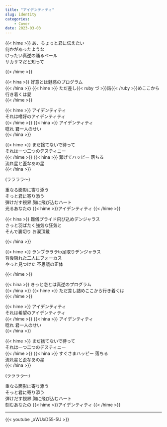 ```yaml
---
title: "アイデンティティ"
slug: identity
categories:
    - Cover
date: 2023-03-03
---
```


{{< hime >}}
あ、ちょっと君に伝えたい  
何かがあったような  
けったい真逆の踊るベール  
サカサマだと知って  

{{< /hime >}}

{{< hina >}}
好意とは魅惑のプログラム  
{{< /hina >}}
{{< hime >}}
ただ差し{{< ruby づ >}}詰{{< /ruby >}}めここから行き着くは愛  
{{< /hime >}}


{{< hime >}}
アイデンティティ  
それは嗜好のアイデンティティ  
{{< /hime >}}
{{< hina >}}
アイデンティティ  
唸れ 君一人のせい  
{{< /hina >}}

{{< hime >}}
まだ捨てないで待って  
それは一つ二つのデスティニー  
{{< /hime >}}
{{< hina >}}
繋げてハッピー 落ちる  
流れ星と歪なあの星  
{{< /hina >}}

(ララララ～)  

重なる面影に寄り添う  
そっと君に寄り添う  
弾けだす視界 胸に飛び込むハート  
光るあなたの {{< hime >}}アイデンティティ  {{< /hime >}}

{{< hina >}}
難儀プライド飛び込めデンジャラス  
さっと羽ばたく強気な狂気と  
そんで裏切り お涙頂戴  

{{< /hina >}}

{{< hime >}}
ランブラララto足取りデンジャラス  
背後隠れた二人にフォーカス  
やっと見つけた 不思議の正体  

{{< /hime >}}

{{< hina >}}
きっと恋とは真逆のプログラム  
{{< /hina >}}
{{< hime >}}
ただ差し詰めここから行き着くは  
{{< /hime >}}

{{< hime >}}
アイデンティティ  
それは希望のアイデンティティ  
{{< /hime >}}
{{< hina >}}
アイデンティティ  
唸れ 君一人のせい  
{{< /hina >}}

{{< hime >}}
まだ捨てないで待って  
それは一つ二つのデスティニー  
{{< /hime >}}
{{< hina >}}
すぐさまハッピー 落ちる  
流れ星と歪なあの星  
{{< /hina >}}

(ララララ～)  

重なる面影に寄り添う  
そっと君に寄り添う  
弾けだす視界 胸に飛び込むハート  
刻むあなたの {{< hime >}}アイデンティティ  {{< /hime >}}

---

{{< youtube _xWUxD55-5U >}}